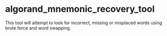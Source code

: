 # algorand_mnemonic_recovery_tool
 This tool will attempt to look for incorrect, missing or misplaced words using brute force and word swapping.
